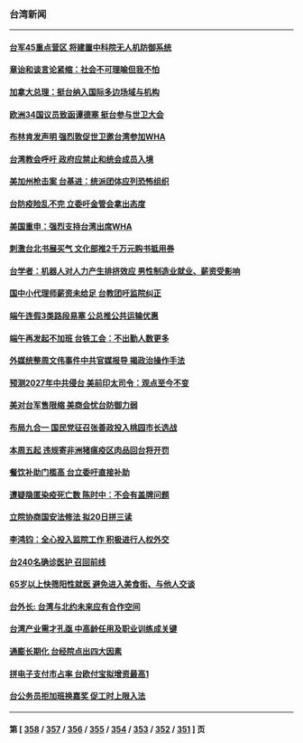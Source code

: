 ### 台湾新闻
---
#### [台军45重点营区 将建置中科院无人机防御系统](../../pages/ncid1349361/n13740503.md) 
#### [章诒和谈言论紧缩：社会不可理喻但我不怕](../../pages/ncid1349361/n13740493.md) 
#### [加拿大总理：挺台纳入国际多边场域与机构](../../pages/ncid1349361/n13740395.md) 
#### [欧洲34国议员致函谭德塞 挺台参与世卫大会](../../pages/ncid1349361/n13740374.md) 
#### [布林肯发声明 强烈敦促世卫邀台湾参加WHA](../../pages/ncid1349361/n13740190.md) 
#### [台湾教会呼吁 政府应禁止和统会成员入境](../../pages/ncid1349361/n13739986.md) 
#### [美加州枪击案 台基进：统派团体应列恐怖组织](../../pages/ncid1349361/n13740042.md) 
#### [台防疫险乱不完 立委吁金管会拿出态度](../../pages/ncid1349361/n13740040.md) 
#### [美国重申：强烈支持台湾出席WHA](../../pages/ncid1349361/n13739949.md) 
#### [刺激台北书展买气 文化部推2千万元购书抵用券](../../pages/ncid1349361/n13740024.md) 
#### [台学者：机器人对人力产生排挤效应 男性制造业就业、薪资受影响](../../pages/ncid1349361/n13740018.md) 
#### [国中小代理师薪资未给足 台教团吁监院纠正](../../pages/ncid1349361/n13740028.md) 
#### [端午连假3类路段易塞 公总推公共运输优惠](../../pages/ncid1349361/n13740030.md) 
#### [端午再发起不加班 台铁工会：不出勤人数更多](../../pages/ncid1349361/n13740031.md) 
#### [外媒统整周文伟事件中共官媒报导 揭政治操作手法](../../pages/ncid1349361/n13739954.md) 
#### [预测2027年中共侵台 美前印太司令：观点至今不变](../../pages/ncid1349361/n13739989.md) 
#### [美对台军售限缩 美商会忧台防御力弱](../../pages/ncid1349361/n13740003.md) 
#### [布局九合一 国民党征召张善政投入桃园市长选战](../../pages/ncid1349361/n13739950.md) 
#### [本周五起 违规寄非洲猪瘟疫区肉品回台将开罚](../../pages/ncid1349361/n13739946.md) 
#### [餐饮补助门槛高 台立委吁直接补助](../../pages/ncid1349361/n13739944.md) 
#### [遭疑隐匿染疫死亡数 陈时中：不会有盖牌问题](../../pages/ncid1349361/n13739943.md) 
#### [立院协商国安法修法 拟20日拼三读](../../pages/ncid1349361/n13739941.md) 
#### [李鸿钧：全心投入监院工作 积极进行人权外交](../../pages/ncid1349361/n13739956.md) 
#### [台240名确诊医护 召回前线](../../pages/ncid1349361/n13739952.md) 
#### [65岁以上快筛阳性就医 避免进入美食街、与他人交谈](../../pages/ncid1349361/n13739960.md) 
#### [台外长: 台湾与北约未来应有合作空间](../../pages/ncid1349361/n13739934.md) 
#### [台湾产业需才孔亟 中高龄任用及职业训练成关键](../../pages/ncid1349361/n13739923.md) 
#### [通膨长期化 台经院点出四大因素](../../pages/ncid1349361/n13739887.md) 
#### [拼电子支付市占率 台欧付宝拟增资最高1](../../pages/ncid1349361/n13739889.md) 
#### [台公务员拒加班换嘉奖 促工时上限入法](../../pages/ncid1349361/n13739890.md) 

---
#### 第 [ [358](./358.md) / [357](./357.md) / [356](./356.md) / [355](./355.md) / [354](./354.md) / [353](./353.md) / [352](./352.md) / [351](./351.md) ] 页
